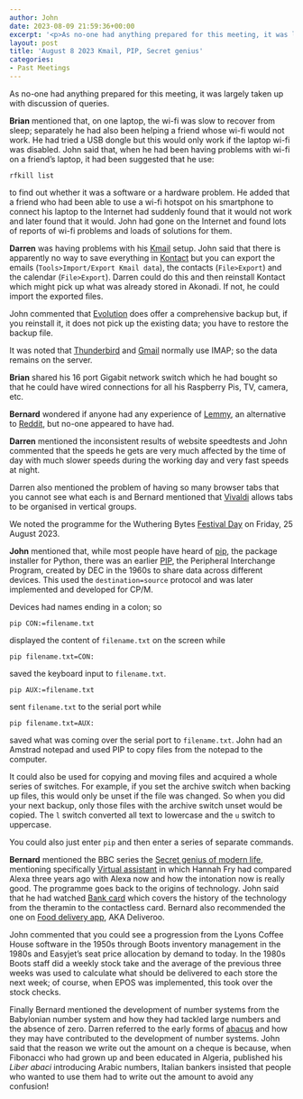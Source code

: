 ```yaml
---
author: John
date: 2023-08-09 21:59:36+00:00
excerpt: '<p>As no-one had anything prepared for this meeting, it was largely taken up with discussion of queries.</p><p><strong>Brian</strong> mentioned that, on one laptop, the wi-fi was slow to recover from sleep; separately he had also been helping a friend whose wi-fi would not work. He had tried a USB dongle but this would only work if the laptop wi-fi was disabled. John said that, when he had been having problems with wi-fi on a friend’s laptop, it had been suggested that he use:</p><p><code>rfkill list</code></p><p>to find out whether it was a software or a hardware problem. He added that a friend who had been able to use a wi-fi hotspot on his smartphone to connect his laptop to the Internet had suddenly found that it would not work and later found that it would. John had gone on the Internet and found lots of reports of wi-fi problems and loads of solutions for them.</p>'
layout: post
title: 'August 8 2023 Kmail, PIP, Secret genius'
categories:
- Past Meetings
---
```


<p>As no-one had anything prepared for this meeting, it was largely taken up with discussion of queries.</p><p><strong>Brian</strong> mentioned that, on one laptop, the wi-fi was slow to recover from sleep; separately he had also been helping a friend whose wi-fi would not work. He had tried a USB dongle but this would only work if the laptop wi-fi was disabled. John said that, when he had been having problems with wi-fi on a friend’s laptop, it had been suggested that he use:</p><p><code>rfkill list</code></p><p>to find out whether it was a software or a hardware problem. He added that a friend who had been able to use a wi-fi hotspot on his smartphone to connect his laptop to the Internet had suddenly found that it would not work and later found that it would. John had gone on the Internet and found lots of reports of wi-fi problems and loads of solutions for them.</p><p><strong>Darren</strong> was having problems with his <a href="https://apps.kde.org/en-gb/kmail2/" type="text/html" role="link">Kmail</a> setup. John said that there is apparently no way to save everything in <a href="https://kontact.kde.org/" type="text/html" role="link">Kontact</a> but you can export the emails (<code>Tools>Import/Export Kmail data</code>), the contacts (<code>File>Export</code>) and the calendar (<code>File>Export</code>). Darren could do this and then reinstall Kontact which might pick up what was already stored in Akonadi. If not, he could import the exported files.</p><p>John commented that <a href="https://wiki.gnome.org/Apps/Evolution" type="text/html" role="link">Evolution</a> does offer a comprehensive backup but, if you reinstall it, it does not pick up the existing data; you have to restore the backup file.</p><p>It was noted that <a href="https://www.thunderbird.net/en-GB/" type="text/html" role="link">Thunderbird</a> and <a href="https://workspace.google.com/products/gmail/" type="text/html" role="link">Gmail</a> normally use IMAP; so the data remains on the server.</p><p><strong>Brian</strong> shared his 16 port Gigabit network switch which he had bought so that he could have wired connections for all his Raspberry Pis, TV, camera, etc.</p><p><strong>Bernard</strong> wondered if anyone had any experience of <a href="https://join-lemmy.org/" type="text/html" role="link">Lemmy</a>, an alternative to <a href="https://www.reddit.com/" type="text/html" role="link">Reddit</a>, but no-one appeared to have had.</p><p><strong>Darren</strong> mentioned the inconsistent results of website speedtests and John commented that the speeds he gets are very much affected by the time of day with much slower speeds during the working day and very fast speeds at night.</p><p>Darren also mentioned the problem of having so many browser tabs that you cannot see what each is and Bernard mentioned that <a href="https://vivaldi.com/features/tab-management/" type="text/html" role="link">Vivaldi</a> allows tabs to be organised in vertical groups.</p><p>We noted the programme for the Wuthering Bytes <a href="https://wutheringbytes.com/whatson/festival-day" type="text/html" role="link">Festival Day</a> on Friday, 25 August 2023.</p><p><strong>John</strong> mentioned that, while most people have heard of <a href="https://pypi.org/project/pip/" type="text/html" role="link">pip</a>, the package installer for Python, there was an earlier <a href="https://en.wikipedia.org/wiki/Peripheral_Interchange_Program" type="text/html" role="link">PIP</a>, the Peripheral Interchange Program, created by DEC in the 1960s to share data across different devices. This used the <code>destination=source</code> protocol and was later implemented and developed for CP/M.</p><p>Devices had names ending in a colon; so</p><p><code>pip CON:=filename.txt</code></p><p>displayed the content of <code>filename.txt</code> on the screen while</p><p><code>pip filename.txt=CON:</code></p><p>saved the keyboard input to <code>filename.txt</code>.</p><p><code>pip AUX:=filename.txt</code></p><p>sent <code>filename.txt</code> to the serial port while</p><p><code>pip filename.txt=AUX:</code></p><p>saved what was coming over the serial port to <code>filename.txt</code>. John had an Amstrad notepad and used PIP to copy files from the notepad to the computer.</p><p>It could also be used for copying and moving files and acquired a whole series of switches. For example, if you set the archive switch when backing up files, this would only be unset if the file was changed. So when you did your next backup, only those files with the archive switch unset would be copied. The <code>l</code> switch converted all text to lowercase and the <code>u</code> switch to uppercase.</p><p>You could also just enter <code>pip</code> and then enter a series of separate commands.</p><p><strong>Bernard</strong> mentioned the BBC series the <a href="https://www.bbc.co.uk/iplayer/episodes/m001f1tg/the-secret-genius-of-modern-life" type="text/html" role="link">Secret genius of modern life</a>, mentioning specifically <a href="https://www.bbc.co.uk/iplayer/episode/m001fhkd/the-secret-genius-of-modern-life-series-1-3-virtual-assistant" type="text/html" role="link">Virtual assistant</a> in which Hannah Fry had compared Alexa three years ago with Alexa now and how the intonation now is really good. The programme goes back to the origins of technology. John said that he had watched <a href="https://www.bbc.co.uk/iplayer/episode/m001f1td/the-secret-genius-of-modern-life-series-1-1-bank-card" type="text/html" role="link">Bank card</a> which covers the history of the technology from the theramin to the contactless card. Bernard also recommended the one on <a href="https://www.bbc.co.uk/iplayer/episode/m001fc80/the-secret-genius-of-modern-life-series-1-2-food-delivery-app" type="text/html" role="link">Food delivery app</a>, AKA Deliveroo.</p><p>John commented that you could see a progression from the Lyons Coffee House software in the 1950s through Boots inventory management in the 1980s and Easyjet’s seat price allocation by demand to today. In the 1980s Boots staff did a weekly stock take and the average of the previous three weeks was used to calculate what should be delivered to each store the next week; of course, when EPOS was implemented, this took over the stock checks.</p><p>Finally Bernard mentioned the development of number systems from the Babylonian number system and how they had tackled large numbers and the absence of zero. Darren referred to the early forms of <a href="https://en.wikipedia.org/wiki/Abacus" type="text/html" role="link">abacus</a> and how they may have contributed to the development of number systems. John said that the reason we write out the amount on a cheque is because, when Fibonacci who had grown up and been educated in Algeria, published his <cite>Liber abaci</cite> introducing Arabic numbers, Italian bankers insisted that people who wanted to use them had to write out the amount to avoid any confusion!</p>
